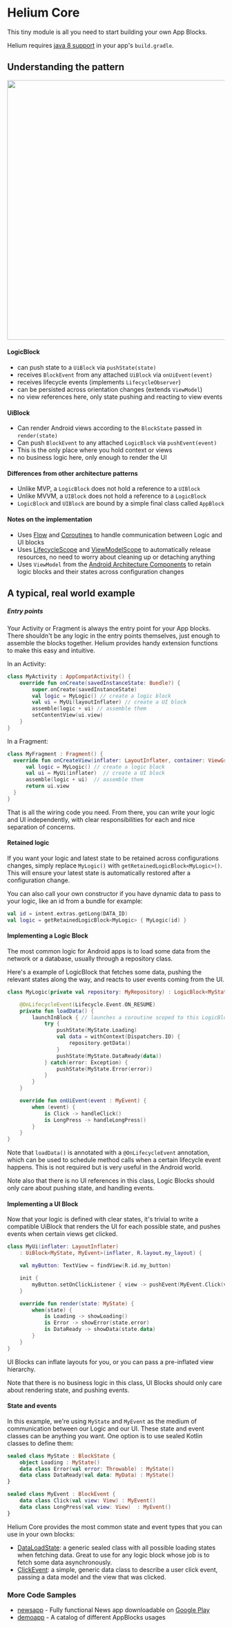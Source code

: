 # Helium Core

This tiny module is all you need to start building your own App Blocks.

Helium requires [java 8 support](https://developer.android.com/studio/write/java8-support) in your app's `build.gradle`.

## Understanding the pattern

<img src="/docs/images/helium_arch_diagram.png" width="600">

#### LogicBlock

- can push state to a `UiBlock` via `pushState(state)`
- receives `BlockEvent` from any attached `UiBlock` via `onUiEvent(event)`
- receives lifecycle events (implements `LifecycleObserver`)
- can be persisted across orientation changes (extends `ViewModel`)
- no view references here, only state pushing and reacting to view events

#### UiBlock

- Can render Android views according to the `BlockState` passed in `render(state)`
- Can push `BlockEvent` to any attached `LogicBlock` via `pushEvent(event)`
- This is the only place where you hold context or views
- no business logic here, only enough to render the UI

#### Differences from other architecture patterns

- Unlike MVP, a `LogicBlock` does not hold a reference to a `UIBlock`
- Unlike MVVM, a `UIBlock` does not hold a reference to a `LogicBlock`
- `LogicBlock` and `UIBlock` are bound by a simple final class called `AppBlock`

#### Notes on the implementation

 - Uses [Flow](https://kotlin.github.io/kotlinx.coroutines/kotlinx-coroutines-core/kotlinx.coroutines.flow/-flow/index.html) and [Coroutines](https://github.com/Kotlin/kotlinx.coroutines) to handle communication between Logic and UI blocks
 - Uses [LifecycleScope](https://developer.android.com/topic/libraries/architecture/coroutines#lifecyclescope) and [ViewModelScope](https://developer.android.com/topic/libraries/architecture/coroutines#viewmodelscope) to automatically release resources, no need to worry about cleaning up or detaching anything
 - Uses `ViewModel` from the [Android Architecture Components](https://developer.android.com/topic/libraries/architecture/viewmodel.html) to retain logic blocks and their states across configuration changes

## A typical, real world example

##### Entry points

Your Activity or Fragment is always the entry point for your App blocks. There shouldn't be any logic in the entry points themselves, just enough to assemble the blocks together. Helium provides handy extension functions to make this easy and intuitive.

In an Activity:

```kotlin
class MyActivity : AppCompatActivity() {
    override fun onCreate(savedInstanceState: Bundle?) {
        super.onCreate(savedInstanceState)
        val logic = MyLogic() // create a logic block
        val ui = MyUi(layoutInflater) // create a UI block        
        assemble(logic + ui) // assemble them
        setContentView(ui.view)
    }
}
```

In a Fragment:

```kotlin
class MyFragment : Fragment() {
  override fun onCreateView(inflater: LayoutInflater, container: ViewGroup?, savedInstanceState: Bundle?): View? {
      val logic = MyLogic() // create a logic block
      val ui = MyUi(inflater)  // create a UI block
      assemble(logic + ui)  // assemble them
      return ui.view
  }
}
```

That is all the wiring code you need. From there, you can write your logic and UI independently, with clear responsibilities for each and nice separation of concerns.

#### Retained logic

If you want your logic and latest state to be retained across configurations changes, simply replace `MyLogic()` with `getRetainedLogicBlock<MyLogic>()`. This will ensure your latest state is automatically restored after a configuration change.

You can also call your own constructor if you have dynamic data to pass to your logic, like an id from a bundle for example:

```kotlin
val id = intent.extras.getLong(DATA_ID)
val logic = getRetainedLogicBlock<MyLogic> { MyLogic(id) }
```


#### Implementing a Logic Block

The most common logic for Android apps is to load some data from the network or a database, usually through a repository class.

Here's a example of LogicBlock that fetches some data, pushing the relevant states along the way, and reacts to user events coming from the UI.

```kotlin
class MyLogic(private val repository: MyRepository) : LogicBlock<MyState, MyEvent>() {

    @OnLifecycleEvent(Lifecycle.Event.ON_RESUME)
    private fun loadData() {
        launchInBlock { // launches a coroutine scoped to this LogicBlock
            try {
                pushState(MyState.Loading)
                val data = withContext(Dispatchers.IO) {
                    repository.getData()
                }
                pushState(MyState.DataReady(data))
            } catch(error: Exception) {
                pushState(MyState.Error(error))
            }
        }
    }

    override fun onUiEvent(event : MyEvent) {
        when (event) {
            is Click -> handleClick()
            is LongPress -> handleLongPress()
        }
    }
}
```

Note that `loadData()` is annotated with a `@OnLifecycleEvent` annotation, which can be used to schedule method calls when a certain lifecycle event happens. This is not required but is very useful in the Android world.

Note also that there is no UI references in this class, Logic Blocks should only care about pushing state, and handling events.

#### Implementing a UI Block

Now that your logic is defined with clear states, it's trivial to write a compatible UiBlock that renders the UI for each possible state, and pushes events when certain views get clicked.

```kotlin
class MyUi(inflater: LayoutInflater)
    : UiBlock<MyState, MyEvent>(inflater, R.layout.my_layout) {

    val myButton: TextView = findView(R.id.my_button)

    init {
        myButton.setOnClickListener { view -> pushEvent(MyEvent.Click(view)) }
    }

    override fun render(state: MyState) {
        when(state) {
            is Loading -> showLoading()
            is Error -> showError(state.error)
            is DataReady -> showData(state.data)
        }
    }
}
```

UI Blocks can inflate layouts for you, or you can pass a pre-inflated view hierarchy.

Note that there is no business logic in this class, UI Blocks should only care about rendering state, and pushing events.

#### State and events

In this example, we're using `MyState` and `MyEvent` as the medium of communication between our Logic and our UI. These state and event classes can be anything you want. One option is to use sealed Kotlin classes to define them:

```kotlin
sealed class MyState : BlockState {
    object Loading : MyState()
    data class Error(val error: Throwable) : MyState()
    data class DataReady(val data: MyData) : MyState()
}

sealed class MyEvent : BlockEvent {
    data class Click(val view: View) : MyEvent()
    data class LongPress(val view: View)  : MyEvent()
}
```

Helium Core provides the most common state and event types that you can use in your own blocks:

- [DataLoadState](src/main/java/com/joaquimverges/helium/core/state/DataLoadState.kt): a generic sealed class with all possible loading states when fetching data. Great to use for any logic block whose job is to fetch some data asynchronously.
- [ClickEvent](src/main/java/com/joaquimverges/helium/core/event/ClickEvent.kt): a simple, generic data class to describe a user click event, passing a data model and the view that was clicked.

### More Code Samples

- [newsapp](/samples/newsapp) - Fully functional News app downloadable on [Google Play](https://play.google.com/store/apps/details?id=com.jv.news)
- [demoapp](/samples/demoapp) - A catalog of different AppBlocks usages
